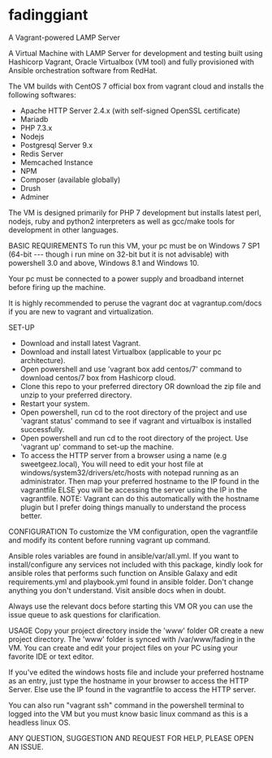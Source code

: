 # fadinggiant
A Vagrant-powered LAMP Server

A Virtual Machine with LAMP Server for development and testing built using Hashicorp Vagrant, Oracle Virtualbox (VM tool) and fully provisioned with Ansible orchestration software from RedHat.

The VM builds with CentOS 7 official box from vagrant cloud and installs the following softwares:

- Apache HTTP Server 2.4.x (with self-signed OpenSSL certificate)
- Mariadb
- PHP 7.3.x
- Nodejs
- Postgresql Server 9.x
- Redis Server 
- Memcached Instance
- NPM
- Composer (available globally)
- Drush
- Adminer


The VM is designed primarily for PHP 7 development but installs latest perl, nodejs, ruby and python2 interpreters as well as gcc/make tools for development in other languages.


BASIC REQUIREMENTS
To run this VM, your pc must be on Windows 7 SP1 (64-bit --- though i run mine on 32-bit but it is not advisable) with powershell 3.0 and above, Windows 8.1 and Windows 10.

Your pc must be connected to a power supply and broadband internet before firing up the machine.

It is highly recommended to peruse the vagrant doc at vagrantup.com/docs if you are new to vagrant and virtualization.

SET-UP
- Download and install latest Vagrant.
- Download and install latest Virtualbox (applicable to your pc architecture).
- Open powershell and use 'vagrant box add centos/7' command to download centos/7 box from Hashicorp cloud. 
- Clone this repo to your preferred directory OR download the zip file and unzip to your preferred directory.
- Restart your system.
- Open powershell, run cd to the root directory of the project and use 'vagrant status' command to see if vagrant and virtualbox is installed successfully.
- Open powershell and run cd to the root directory of the project. Use 'vagrant up' command to set-up the machine.
- To access the HTTP server from a browser using a name (e.g sweetgeez.local), You will need to edit your host file at windows/system32/drivers/etc/hosts with notepad running as an administrator. Then map your preferred hostname to the IP found in the vagrantfile ELSE you will be accessing the server using the IP in the vagrantfile. NOTE: Vagrant can do this automatically with the hostname plugin but I prefer doing things manually to understand the process better.


CONFIGURATION
To customize the VM configuration, open the vagrantfile and modify its content before running vagrant up command.

Ansible roles variables are found in ansible/var/all.yml. If you want to install/configure any services not included with this package, kindly look for ansible roles that performs such function on Ansible Galaxy and edit requirements.yml and playbook.yml found in ansible folder. Don't change anything you don't understand. Visit ansible docs when in doubt.

Always use the relevant docs before starting this VM OR you can use the issue queue to ask questions for clarification.

USAGE
Copy your project directory inside the 'www' folder OR create a new project directory. The 'www' folder is synced with /var/www/fading in the VM. You can create and edit your project files on your PC using your favorite IDE or text editor.

If you've edited the windows hosts file and include your preferred hostname as an entry, just type the hostname in your browser to access the HTTP Server. Else use the IP found in the vagrantfile to access the HTTP server.

You can also run "vagrant ssh" command in the powershell terminal to logged into the VM but you must know basic linux command as this is a headless linux OS.

ANY QUESTION, SUGGESTION AND REQUEST FOR HELP, PLEASE OPEN AN ISSUE.
